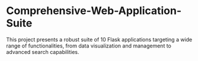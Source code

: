 # Comprehensive-Web-Application-Suite
This project presents a robust suite of 10 Flask applications targeting a wide range of functionalities, from data visualization and management to advanced search capabilities.
